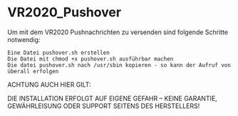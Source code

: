 # VR2020_Pushover
Um mit dem VR2020 Pushnachrichten zu versenden sind folgende
Schritte notwendig:

    Eine Datei pushover.sh erstellen
    Die Datei mit chmod +x pushover.sh ausführbar machen
    Die datei pushover.sh nach /usr/sbin kopieren - so kann der Aufruf von überall erfolgen

ACHTUNG AUCH HIER GILT:

DIE INSTALLATION ERFOLGT AUF EIGENE GEFAHR –
KEINE GARANTIE, GEWÄHRLEISUNG ODER SUPPORT SEITENS DES HERSTELLERS!
